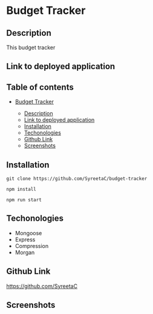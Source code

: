 # Budget Tracker

## Description

This budget tracker

## Link to deployed application

## Table of contents

- [Budget Tracker](#budget-tracker)

  - [Description](#description)
  - [Link to deployed application](#link-to-deployed-application)
  - [Installation](#installation)
  - [Techonologies](#techonologies)
  - [Github Link](#github-link)
  - [Screenshots](#screenshots)

## Installation

`git clone https://github.com/SyreetaC/budget-tracker `

`npm install`

`npm run start`

## Techonologies

- Mongoose
- Express
- Compression
- Morgan

## Github Link

https://github.com/SyreetaC

## Screenshots
